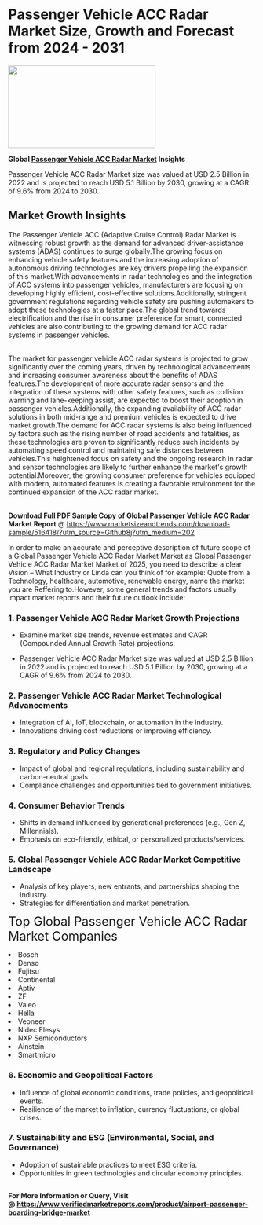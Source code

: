 <H1>Passenger Vehicle ACC Radar Market Size, Growth and Forecast from 2024 - 2031</H1><img class="aligncenter size-medium wp-image-584254" src="https://thirdeyenews.in/wp-content/uploads/2024/09/Global-Market-Research-300x168.jpeg" alt="" width="300" height="168" /><p><strong>Global&nbsp;<a href="https://www.marketsizeandtrends.com/download-sample/516418/?utm_source=Github8j?utm_medium=202">Passenger Vehicle ACC Radar Market</a> Insights</strong></p><p>Passenger Vehicle ACC Radar Market size was valued at USD 2.5 Billion in 2022 and is projected to reach USD 5.1 Billion by 2030, growing at a CAGR of 9.6% from 2024 to 2030.</p><p><h2>Market Growth Insights</h2> <p>The Passenger Vehicle ACC (Adaptive Cruise Control) Radar Market is witnessing robust growth as the demand for advanced driver-assistance systems (ADAS) continues to surge globally.The growing focus on enhancing vehicle safety features and the increasing adoption of autonomous driving technologies are key drivers propelling the expansion of this market.With advancements in radar technologies and the integration of ACC systems into passenger vehicles, manufacturers are focusing on developing highly efficient, cost-effective solutions.Additionally, stringent government regulations regarding vehicle safety are pushing automakers to adopt these technologies at a faster pace.The global trend towards electrification and the rise in consumer preference for smart, connected vehicles are also contributing to the growing demand for ACC radar systems in passenger vehicles.<br><br></p> <p>The market for passenger vehicle ACC radar systems is projected to grow significantly over the coming years, driven by technological advancements and increasing consumer awareness about the benefits of ADAS features.The development of more accurate radar sensors and the integration of these systems with other safety features, such as collision warning and lane-keeping assist, are expected to boost their adoption in passenger vehicles.Additionally, the expanding availability of ACC radar solutions in both mid-range and premium vehicles is expected to drive market growth.The demand for ACC radar systems is also being influenced by factors such as the rising number of road accidents and fatalities, as these technologies are proven to significantly reduce such incidents by automating speed control and maintaining safe distances between vehicles.This heightened focus on safety and the ongoing research in radar and sensor technologies are likely to further enhance the market's growth potential.Moreover, the growing consumer preference for vehicles equipped with modern, automated features is creating a favorable environment for the continued expansion of the ACC radar market.<br><br></p><p><span class=""><strong>Download Full PDF Sample Copy of Global Passenger Vehicle ACC Radar Market Report</strong> @ <a href="https://www.marketsizeandtrends.com/download-sample/516418/?utm_source=Github8j?utm_medium=202" target="_blank">https://www.marketsizeandtrends.com/download-sample/516418/?utm_source=Github8j?utm_medium=202</a></span></p><p>In order to make an accurate and perceptive description of future scope of a Global&nbsp;Passenger Vehicle ACC Radar Market Market as Global&nbsp;Passenger Vehicle ACC Radar Market Market of 2025, you need to describe a clear Vision &ndash; What Industry or Linda can you think of for example: Quote from a Technology, healthcare, automotive, renewable energy, name the market you are Reffering to.However, some general trends and factors usually impact market reports and their future outlook include:</p><h3>1.&nbsp;<strong>Passenger Vehicle ACC Radar Market Growth Projections</strong></h3><ul><li>Examine market size trends, revenue estimates and CAGR (Compounded Annual Growth Rate) projections.</li><li><p>Passenger Vehicle ACC Radar Market size was valued at USD 2.5 Billion in 2022 and is projected to reach USD 5.1 Billion by 2030, growing at a CAGR of 9.6% from 2024 to 2030.</p></li></ul><h3>2.&nbsp;<strong>Passenger Vehicle ACC Radar Market Technological Advancements</strong></h3><ul><li>Integration of AI, IoT, blockchain, or automation in the industry.</li><li>Innovations driving cost reductions or improving efficiency.</li></ul><h3>3.&nbsp;<strong>Regulatory and Policy Changes</strong></h3><ul><li>Impact of global and regional regulations, including sustainability and carbon-neutral goals.</li><li>Compliance challenges and opportunities tied to government initiatives.</li></ul><h3>4.&nbsp;<strong>Consumer Behavior Trends</strong></h3><ul><li>Shifts in demand influenced by generational preferences (e.g., Gen Z, Millennials).</li><li>Emphasis on eco-friendly, ethical, or personalized products/services.</li></ul><h3>5.&nbsp;<strong>Global Passenger Vehicle ACC Radar Market Competitive Landscape</strong></h3><ul><li>Analysis of key players, new entrants, and partnerships shaping the industry.</li><li>Strategies for differentiation and market penetration.</li></ul><p data-pm-slice="1 1 []"><span style="color: inherit; font-family: inherit; font-size: 25px;">Top Global Passenger Vehicle ACC Radar Market Companies</span></p><div class="" data-test-id=""><p><li>Bosch</li><li> Denso</li><li> Fujitsu</li><li> Continental</li><li> Aptiv</li><li> ZF</li><li> Valeo</li><li> Hella</li><li> Veoneer</li><li> Nidec Elesys</li><li> NXP Semiconductors</li><li> Ainstein</li><li> Smartmicro</li></p></div><h3>6.&nbsp;<strong>Economic and Geopolitical Factors</strong></h3><ul><li>Influence of global economic conditions, trade policies, and geopolitical events.</li><li>Resilience of the market to inflation, currency fluctuations, or global crises.</li></ul><h3>7.&nbsp;<strong>Sustainability and ESG (Environmental, Social, and Governance)</strong></h3><ul><li>Adoption of sustainable practices to meet ESG criteria.</li><li>Opportunities in green technologies and circular economy principles.</li></ul><h2><strong style="font-size: 14px;">For More Information or Query, Visit @&nbsp;</strong><a style="background-color: #ffffff; font-size: 14px;" href="https://www.marketsizeandtrends.com/report/passenger-vehicle-acc-radar-market/" target="_blank">https://www.verifiedmarketreports.com/product/airport-passenger-boarding-bridge-market</a></h2>